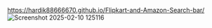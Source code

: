  https://hardik88666670.github.io/Flipkart-and-Amazon-Search-bar/
 ![Screenshot 2025-02-10 125116](https://github.com/user-attachments/assets/ce12c809-5ec9-49ab-b1c3-8165dfbff067)
